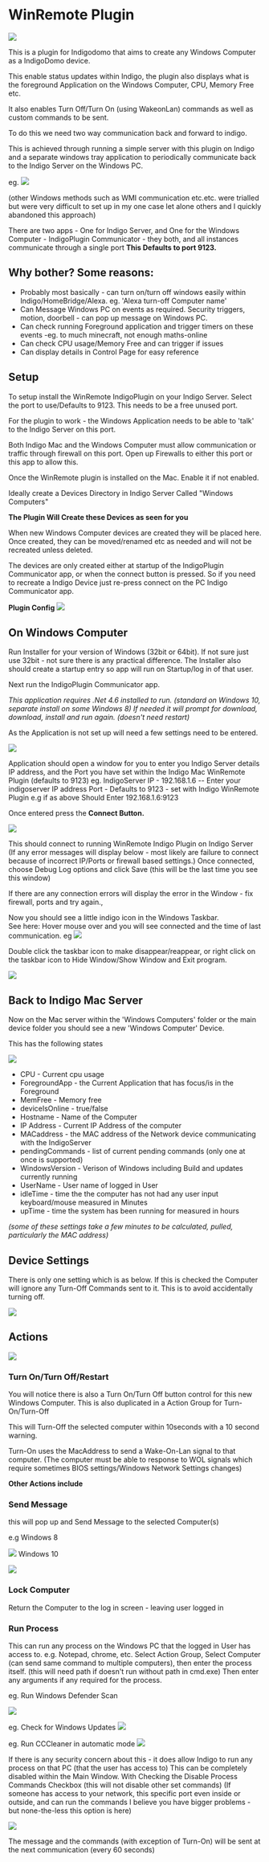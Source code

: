 # WinRemote Plugin

![](https://github.com/Ghawken/IndigoPlugin-WinRemote/blob/master/WinRemote.indigoPlugin/Contents/Resources/icon.png)

This is a plugin for Indigodomo that aims to create any Windows Computer as a IndigoDomo device.  

This enable status updates within Indigo, the plugin also displays what is the foreground Application on the Windows Computer, CPU, Memory Free etc.  

It also enables Turn Off/Turn On (using WakeonLan) commands as well as custom commands to be sent.

To do this we need two way communication back and forward to indigo.  

This is achieved through running a simple server with this plugin on Indigo and a separate windows tray application to periodically communicate back to the Indigo Server on the Windows PC.

eg.
![](https://image.ibb.co/ntZ5Xn/Tasbar_Icons.png)

(other Windows methods such as WMI communication etc.etc. were trialled but were very difficult to set up in my one case let alone others and I quickly abandoned this approach)

There are two apps - One for Indigo Server, and One for the  Windows Computer - IndigoPlugin Communicator - they both, and all instances communicate through a single port
**This Defaults to port 9123.**

## **Why bother?  Some reasons:**
* Probably most basically - can turn on/turn off windows easily within Indigo/HomeBridge/Alexa.  eg. 'Alexa turn-off Computer name'
* Can Message Windows PC on events as required.  Security triggers, motion, doorbell - can pop up message on Windows PC.
* Can check running Foreground application and trigger timers on these events -eg. to much minecraft, not enough maths-online
* Can check CPU usage/Memory Free and can trigger if issues
* Can display details in Control Page for easy reference


## Setup

To setup install the WinRemote IndigoPlugin on your Indigo Server.  Select the port to use/Defaults to 9123.   This needs to be a free unused port.

For the plugin to work - the Windows Application needs to be able to 'talk' to the Indigo Server on this port.  

Both Indigo Mac and the Windows Computer must allow communication or traffic through firewall on this port.
Open up Firewalls to either this port or this app to allow this.

Once the WinRemote plugin is installed on the Mac.  Enable it if not enabled.

Ideally create a Devices Directory in Indigo Server Called "Windows Computers"

**The Plugin Will Create these Devices as seen for you**

When new Windows Computer devices are created they will be placed here.  
Once created, they can be moved/renamed etc as needed and will not be recreated unless deleted.

The devices are only created either at startup of the IndigoPlugin Communicator app, or when the connect button is pressed.  So if you need to recreate a Indigo Device just re-press connect on the PC Indigo Communicator app.

**Plugin Config**
![](https://image.ibb.co/dZMvq7/Plugin_Config.png)


## On Windows Computer

Run Installer for your version of Windows (32bit or 64bit).  If not sure just use 32bit - not sure there is any practical difference.
The Installer also should create a startup entry so app will run on Startup/log in of that user.

Next run the IndigoPlugin Communicator app.

_This application requires .Net 4.6 installed to run._
_(standard on Windows 10, separate install on some Windows 8)_
_If needed it will prompt for download, download, install and run again.  (doesn't need restart)_

As the Application is not set up will need a few settings need to be entered.

![](https://image.ibb.co/fA18k7/PCWindow.png)

Application should open a window for you to enter you Indigo Server details IP address, and the Port you have set within the Indigo Mac WinRemote Plugin (defaults to 9123)
eg. 
IndigoServer IP - 192.168.1.6  -- Enter your indigoserver IP address
Port - Defaults to 9123 - set with Indigo WinRemote Plugin
e.g if as above Should Enter 192.168.1.6:9123

Once entered press the **Connect Button.**

![](https://image.ibb.co/b5euQ7/PCWindow_Connect.png)

This should connect to running WinRemote Indigo Plugin on Indigo Server
(If any error messages will display below - most likely are failure to connect because of incorrect IP/Ports or firewall based settings.)
Once connected, choose Debug Log options and click Save
(this will be the last time you see this window)

If there are any connection errors will display the error in the Window - fix firewall, ports and try again.,

Now you should see a little indigo icon in the Windows Taskbar.  
See here:
Hover mouse over and you will see connected and the time of last communication.
eg
![](https://image.ibb.co/hohQxn/Taskbar_Windows_Hover.png)

Double click the taskbar icon to make disappear/reappear, or right click on the taskbar icon to Hide Window/Show Window and Exit program.

![](https://image.ibb.co/iBHV3S/taskbar_Right_Click.png)


## Back to Indigo Mac Server

Now on the Mac server within the 'Windows Computers' folder or the main device folder you should see a new 'Windows Computer' Device.

This has the following states

![](https://image.ibb.co/gn5iOS/Device_States.png)


* CPU - Current cpu usage
* ForegroundApp - the Current Application that has focus/is in the Foreground
* MemFree - Memory free
* deviceIsOnline - true/false
* Hostname - Name of the Computer
* IP Address - Current IP Address of the computer
* MACaddress - the MAC address of the Network device communicating with the IndigoServer
* pendingCommands - list of current pending commands (only one at once is supported)
* WindowsVersion - Verison of Windows including Build and updates currently running
* UserName - User name of logged in User
* idleTime - time the the computer has not had any user input keyboard/mouse measured in Minutes
* upTime - time the system has been running for measured in hours

_(some of these settings take a few minutes to be calculated, pulled, particularly the MAC address)_

## Device Settings

There is only one setting which is as below.  If this is checked the Computer will ignore any Turn-Off Commands sent to it.  This is to avoid accidentally turning off.

![](https://image.ibb.co/mdtx3S/Device_Settings.png)


## Actions

![](https://image.ibb.co/b8Xmcn/Action_States.png)

### Turn On/Turn Off/Restart

You will notice there is also a Turn On/Turn Off button control for this new Windows Computer.
This is also duplicated in a Action Group for Turn-On/Turn-Off

This will Turn-Off the selected computer within 10seconds with a 10 second warning.

Turn-On uses the MacAddress to send a Wake-On-Lan signal to that computer.
(The computer must be able to response to WOL signals which require sometimes BIOS settings/Windows Network Settings changes)

**Other Actions include**
### Send Message 
this will pop up and Send Message to the selected Computer(s)

e.g 
Windows 8  

![](https://image.ibb.co/dA2Eq7/Windows_Msg_Win8.png)
Windows 10

![](https://image.ibb.co/mXyok7/Windows10_Message.png)

### Lock Computer

Return the Computer to the log in screen - leaving user logged in

### Run Process

This can run any process on the Windows PC that the logged in User has access to. e.g. Notepad, chrome, etc.
Select Action Group, Select Computer (can send same command to multiple computers), then enter the process itself. (this will need path if doesn't run without path in cmd.exe)
Then enter any arguments if any required for the process.

eg. Run Windows Defender Scan

![](https://image.ibb.co/eOhJA7/Process_Defender_Scan.png)

eg. Check for Windows Updates
![](https://image.ibb.co/fGxkq7/Process_Update_Windows.png)

eg. Run CCCleaner in automatic mode
![](https://image.ibb.co/e5EciS/Run_Process.png)


If there is any security concern about this - it does allow Indigo to run any process on that PC (that the user has access to) 
This can be completely disabled within the Main Window. With Checking the Disable Process Commands Checkbox (this will not disable other set commands) (If someone has access to your network, this specific port even inside or outside, and can run the commands I believe you have bigger problems - but none-the-less this option is here)

![](https://image.ibb.co/cGcoOS/PCWindow.png)

The message and the commands (with exception of Turn-On) will be sent at the next communication (every 60 seconds)







